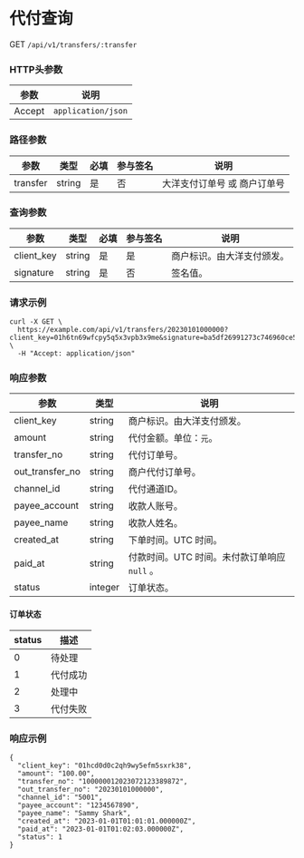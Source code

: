# 代付查询

GET `/api/v1/transfers/:transfer`

### HTTP头参数 <Badge type="tip" text="Header" vertical="top" />

| 参数   | 说明               |
| ------ | ------------------ |
| Accept | `application/json` |

### 路径参数 <Badge type="tip" text="Path" vertical="top" />

| 参数     | 类型   | 必填 | 参与签名 | 说明                         |
| -------- | ------ | ---- | -------- | ---------------------------- |
| transfer | string | 是   | 否       | 大洋支付订单号 或 商户订单号 |

### 查询参数 <Badge type="tip" text="Query" vertical="top" />

| 参数       | 类型   | 必填 | 参与签名 | 说明                       |
| ---------- | ------ | ---- | -------- | -------------------------- |
| client_key | string | 是   | 是       | 商户标识。由大洋支付颁发。 |
| signature  | string | 是   | 否       | 签名值。                   |

### 请求示例

```shell
curl -X GET \
  https://example.com/api/v1/transfers/20230101000000?client_key=01h6tn69wfcpy5q5x3vpb3x9me&signature=ba5df26991273c746960ce5238c6479e8ca6116381ac46cea96ffd30fafed082 \
  -H "Accept: application/json"
```

### 响应参数

| 参数            | 类型    | 说明                                         |
| --------------- | ------- | -------------------------------------------- |
| client_key      | string  | 商户标识。由大洋支付颁发。                   |
| amount          | string  | 代付金额。单位：`元`。                       |
| transfer_no     | string  | 代付订单号。                                 |
| out_transfer_no | string  | 商户代付订单号。                             |
| channel_id      | string  | 代付通道ID。                                 |
| payee_account   | string  | 收款人账号。                                 |
| payee_name      | string  | 收款人姓名。                                 |
| created_at      | string  | 下单时间。UTC 时间。                         |
| paid_at         | string  | 付款时间。UTC 时间。未付款订单响应 `null` 。 |
| status          | integer | 订单状态。                                   |

#### 订单状态

| status | 描述     |
| ------ | -------- |
| 0      | 待处理   |
| 1      | 代付成功 |
| 2      | 处理中   |
| 3      | 代付失败 |

### 响应示例

```json{11}
{
  "client_key": "01hcd0d0c2qh9wy5efm5sxrk38",
  "amount": "100.00",
  "transfer_no": "100000012023072123389872",
  "out_transfer_no": "20230101000000",
  "channel_id": "5001",
  "payee_account": "1234567890",
  "payee_name": "Sammy Shark",
  "created_at": "2023-01-01T01:01:01.000000Z",
  "paid_at": "2023-01-01T01:02:03.000000Z",
  "status": 1
}
```
